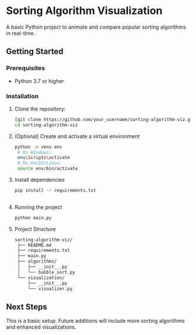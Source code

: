 # Sorting Algorithm Visualization

A basic Python project to animate and compare popular sorting algorithms in real-time.

## Getting Started

### Prerequisites
- Python 3.7 or higher

### Installation

1. Clone the repository:
   ```bash
   [git clone https://github.com/your_username/sorting-algorithm-viz.git](https://github.com/dmxsan/sorting-algorithm-viz.git)
   cd sorting-algorithm-viz

2. (Optional) Create and activate a virtual environment
   ```bash
   python -m venv env
    # On Windows:
    env\Scripts\activate
    # On macOS/Linux:
    source env/bin/activate

4. Install dependencies
   ```bash
   pip install -r requirements.txt
  
6. Running the project
   ```bash
   python main.py

7. Project Structure
   ```markdown
   sorting-algorithm-viz/
    ├── README.md
    ├── requirements.txt
    ├── main.py
    ├── algorithms/
    │   ├── __init__.py
    │   └── bubble_sort.py
    └── visualization/
        ├── __init__.py
        └── visualizer.py

## Next Steps
This is a basic setup. Future additions will include more sorting algorithms and enhanced visualizations.
